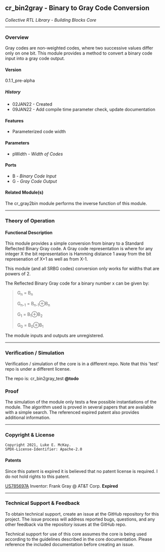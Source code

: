 ## cr_bin2gray - Binary to Gray Code Conversion

*Collective RTL Library - Building Blocks Core*

-----
### Overview

Gray codes are non-weighted codes, where two successive values differ only on
one bit. This module provides a method to convert a binary code input into a
gray code output.

#### Version

0.1.1_pre-alpha

##### History

- 02JAN22 - Created
- 09JAN22 - Add compile time parameter check, update documentation

#### Features

- Parameterized code width

#### Parameters

- pWidth  - *Width of Codes*

#### Ports

- B  - *Binary Code Input*
- G  - *Gray Code Output*

#### Related Module(s)

The cr_gray2bin module performs the inverse function of this module.

-----
### Theory of Operation

#### Functional Description

This module provides a simple conversion from binary to a Standard Reflected
Binary Gray code. A Gray code representation is where for any integer X the bit
representation is Hamming distance 1 away from the bit represenation of X+1 as
well as from X-1.

This module (and all SRBG codes) conversion only works for widths that are
powers of 2.

The Reflected Binary Gray code for a binary number x can be given by:

> G<sub>n</sub> = B<sub>n</sub>
>
> G<sub>n-1</sub> = B<sub>n-1</sub>⊕B<sub>n</sub>
>
> G<sub>1</sub> = B<sub>1</sub>⊕B<sub>2</sub>
>
> G<sub>0</sub> = B<sub>0</sub>⊕B<sub>1</sub>

The module inputs and outputs are unregistered.

-----
### Verification / Simulation

Verification / simulation of the core is in a different repo. Note that this
'test' repo is under a different license.

The repo is: cr_bin2gray_test **@todo**

### Proof

The simulation of the module only tests a few possible instantiations of the
module. The algorithm used is proved in several papers that are available with
a simple search. The referenced expired patent also provides additional
information.

-----
### Copyright & License

```
Copyright 2021, Luke E. McKay.
SPDX-License-Identifier: Apache-2.0
```

#### Patents

Since this patent is expired it is believed that no patent license is required.
I do not hold rights to this patent.

[US785697A](https://patents.google.com/patent/US2632058A/en)
Inventor: Frank Gray @ AT&T Corp. **Expired**

-----
### Technical Support & Feedback

To obtain technical support, create an issue at the GitHub repository for this
project. The issue process will address reported bugs, questions, and any other
feedback via the repository issues at the GitHub repo.

Technical support for use of this core assumes the core is being used according
to the guidelines described in the core documentation. Please reference the
included documentation before creating an issue.
